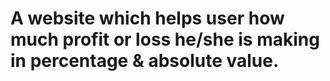 # A website which helps user how much profit or loss he/she is making in percentage & absolute value.
